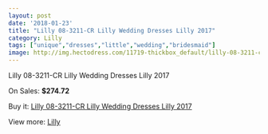 ```yaml
---
layout: post
date: '2018-01-23'
title: "Lilly 08-3211-CR Lilly Wedding Dresses Lilly 2017"
category: Lilly
tags: ["unique","dresses","little","wedding","bridesmaid"]
image: http://img.hectodress.com/11719-thickbox_default/lilly-08-3211-cr-lilly-wedding-dresses-lilly-2013.jpg
---
```

Lilly 08-3211-CR Lilly Wedding Dresses Lilly 2017

On Sales: **$274.72**
<a href="https://www.hectodress.com/lilly/5764-lilly-08-3211-cr-lilly-wedding-dresses-lilly-2013.html"><amp-img layout="responsive" width="600" height="600" src="//img.hectodress.com/11719-thickbox_default/lilly-08-3211-cr-lilly-wedding-dresses-lilly-2013.jpg" alt="Lilly 08-3211-CR Lilly Wedding Dresses Lilly 2017 0" /></a>
<a href="https://www.hectodress.com/lilly/5764-lilly-08-3211-cr-lilly-wedding-dresses-lilly-2013.html"><amp-img layout="responsive" width="600" height="600" src="//img.hectodress.com/11721-thickbox_default/lilly-08-3211-cr-lilly-wedding-dresses-lilly-2013.jpg" alt="Lilly 08-3211-CR Lilly Wedding Dresses Lilly 2017 1" /></a>
<a href="https://www.hectodress.com/lilly/5764-lilly-08-3211-cr-lilly-wedding-dresses-lilly-2013.html"><amp-img layout="responsive" width="600" height="600" src="//img.hectodress.com/11720-thickbox_default/lilly-08-3211-cr-lilly-wedding-dresses-lilly-2013.jpg" alt="Lilly 08-3211-CR Lilly Wedding Dresses Lilly 2017 2" /></a>

Buy it: [Lilly 08-3211-CR Lilly Wedding Dresses Lilly 2017](https://www.hectodress.com/lilly/5764-lilly-08-3211-cr-lilly-wedding-dresses-lilly-2013.html "Lilly 08-3211-CR Lilly Wedding Dresses Lilly 2017")

View more: [Lilly](https://www.hectodress.com/99-lilly "Lilly")